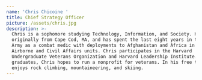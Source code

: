 ```yaml
---
name: 'Chris Chicoine '
title: Chief Strategy Officer
picture: /assets/chris.jpg
description: >-
  Chris is a sophomore studying Technology, Information, and Society. He is
  originally from Cape Cod, MA, and has spent the last eight years in the US
  Army as a combat medic with deployments to Afghanistan and Africa in the 101st
  Airborne and Civil Affairs units. Chris participates in the Harvard
  Undergraduate Veterans Organization and Harvard Leadership Institute. When he
  graduates, Chris hopes to run a nonprofit for veterans. In his free time Chris
  enjoys rock climbing, mountaineering, and skiing.
---
```



